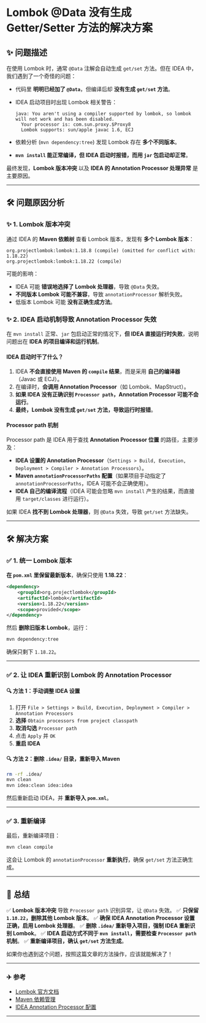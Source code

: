# Lombok @Data 没有生成 Getter/Setter 方法的解决方案

## ✨ 问题描述
在使用 Lombok 时，通常 `@Data` 注解会自动生成 `get/set` 方法。但在 IDEA 中，我们遇到了一个奇怪的问题：

- 代码里 **明明已经加了 `@Data`**，但编译后却 **没有生成 `get/set` 方法**。
- IDEA 启动项目时出现 Lombok 相关警告：
  
  ```
  java: You aren't using a compiler supported by lombok, so lombok will not work and has been disabled.
    Your processor is: com.sun.proxy.$Proxy8
    Lombok supports: sun/apple javac 1.6, ECJ
  ```
- 依赖分析 (`mvn dependency:tree`) 发现 Lombok 存在 **多个不同版本**。
- **`mvn install` 能正常编译，但 IDEA 启动时报错，而用 `jar` 包启动却正常**。

最终发现，**Lombok 版本冲突** 以及 **IDEA 的 Annotation Processor 处理异常** 是主要原因。

---

## 🛠️ 问题原因分析

### ✨ 1. Lombok 版本冲突
通过 IDEA 的 **Maven 依赖树** 查看 Lombok 版本，发现有 **多个 Lombok 版本**：

```plaintext
org.projectlombok:lombok:1.18.8 (compile) (omitted for conflict with: 1.18.22)
org.projectlombok:lombok:1.18.22 (compile)
```

可能的影响：
- IDEA 可能 **错误地选择了 Lombok 处理器**，导致 `@Data` 失效。
- **不同版本 Lombok 可能不兼容**，导致 `annotationProcessor` 解析失败。
- 低版本 Lombok 可能 **没有正确生成方法**。

### ✨ 2. IDEA 启动机制导致 Annotation Processor 失效

在 `mvn install` 正常、`jar` 包启动正常的情况下，**但 IDEA 直接运行时失败**，说明问题出在 **IDEA 的项目编译和运行机制**。

#### **IDEA 启动时干了什么？**
1. IDEA **不会直接使用 Maven 的 `compile` 结果**，而是采用 **自己的编译器**（Javac 或 ECJ）。
2. 在编译时，**会调用 Annotation Processor**（如 Lombok、MapStruct）。
3. **如果 IDEA 没有正确识别 `Processor path`，Annotation Processor 可能不会运行**。
4. **最终，Lombok 没有生成 `get/set` 方法，导致运行时报错**。

#### **Processor path 机制**
Processor path 是 IDEA 用于查找 **Annotation Processor 位置** 的路径，主要涉及：
- **IDEA 设置的 Annotation Processor**（`Settings > Build, Execution, Deployment > Compiler > Annotation Processors`）。
- **Maven `annotationProcessorPaths` 配置**（如果项目手动指定了 `annotationProcessorPaths`，IDEA 可能不会正确使用）。
- **IDEA 自己的编译流程**（IDEA 可能会忽略 `mvn install` 产生的结果，而直接用 `target/classes` 进行运行）。

如果 IDEA **找不到 Lombok 处理器**，则 `@Data` 失效，导致 `get/set` 方法缺失。

---

## 🛠️ 解决方案

### **✅ 1. 统一 Lombok 版本**
**在 `pom.xml` 里保留最新版本**，确保只使用 **1.18.22**：

```xml
<dependency>
    <groupId>org.projectlombok</groupId>
    <artifactId>lombok</artifactId>
    <version>1.18.22</version>
    <scope>provided</scope>
</dependency>
```

然后 **删除旧版本 Lombok**，运行：

```sh
mvn dependency:tree
```

确保只剩下 `1.18.22`。

---

### **✅ 2. 让 IDEA 重新识别 Lombok 的 Annotation Processor**

#### **🔍 方法 1：手动调整 IDEA 设置**

1. 打开 `File > Settings > Build, Execution, Deployment > Compiler > Annotation Processors`
2. **选择** `Obtain processors from project classpath`
3. **取消勾选** `Processor path`
4. 点击 `Apply` 并 `OK`
5. **重启 IDEA**

#### **🔍 方法 2：删除 `.idea/` 目录，重新导入 Maven**

```sh
rm -rf .idea/
mvn clean
mvn idea:clean idea:idea
```

然后重新启动 IDEA，并 **重新导入 `pom.xml`**。

---

### **✅ 3. 重新编译**

最后，重新编译项目：

```sh
mvn clean compile
```

这会让 Lombok 的 `annotationProcessor` **重新执行**，确保 `get/set` 方法正确生成。

---

## 🔮 总结
✅ **Lombok 版本冲突** 导致 `Processor path` 识别异常，让 `@Data` 失效。
✅ **只保留 `1.18.22`，删除其他 Lombok 版本**。
✅ **确保 IDEA Annotation Processor 设置正确，启用 Lombok 处理器**。
✅ **删除 `.idea/` 重新导入项目，强制 IDEA 重新识别 Lombok**。
✅ **IDEA 启动方式不同于 `mvn install`，需要检查 `Processor path` 机制**。
✅ **重新编译项目，确认 `get/set` 方法生成**。

如果你也遇到这个问题，按照这篇文章的方法操作，应该就能解决了！

---

### **✈ 参考**
- [Lombok 官方文档](https://projectlombok.org/)
- [Maven 依赖管理](https://maven.apache.org/guides/introduction/introduction-to-dependency-mechanism.html)
- [IDEA Annotation Processor 配置](https://www.jetbrains.com/help/idea/annotation-processors-support.html)

---

